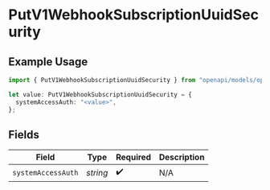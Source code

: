 # PutV1WebhookSubscriptionUuidSecurity

## Example Usage

```typescript
import { PutV1WebhookSubscriptionUuidSecurity } from "openapi/models/operations";

let value: PutV1WebhookSubscriptionUuidSecurity = {
  systemAccessAuth: "<value>",
};
```

## Fields

| Field              | Type               | Required           | Description        |
| ------------------ | ------------------ | ------------------ | ------------------ |
| `systemAccessAuth` | *string*           | :heavy_check_mark: | N/A                |